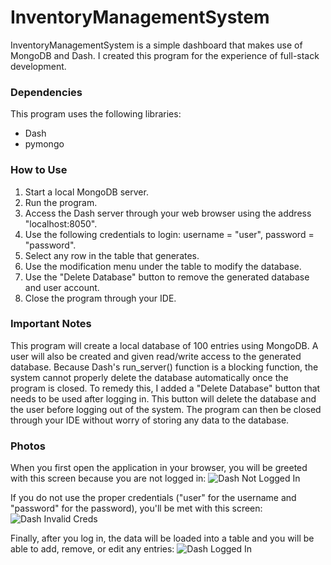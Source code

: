 # InventoryManagementSystem
InventoryManagementSystem is a simple dashboard that makes use of MongoDB and Dash. I created this program for the experience of full-stack development.

### Dependencies
This program uses the following libraries:
* Dash
* pymongo

### How to Use
1. Start a local MongoDB server.
2. Run the program.
3. Access the Dash server through your web browser using the address "localhost:8050".
4. Use the following credentials to login: username = "user", password = "password".
5. Select any row in the table that generates.
6. Use the modification menu under the table to modify the database.
7. Use the "Delete Database" button to remove the generated database and user account.
8. Close the program through your IDE.

### Important Notes
This program will create a local database of 100 entries using MongoDB. A user will also be created and given read/write access to the generated database. Because Dash's run_server() function is a blocking function, the system cannot properly delete the database automatically once the program is closed. To remedy this, I added a "Delete Database" button that needs to be used after logging in. This button will delete the database and the user before logging out of the system. The program can then be closed through your IDE without worry of storing any data to the database.

### Photos
When you first open the application in your browser, you will be greeted with this screen because you are not logged in:
![Dash Not Logged In](https://github.com/JacobWhetham/InventoryManagementSystem/assets/65636798/d3f5447f-af5d-444a-ba1d-091cfbb986b4)

If you do not use the proper credentials ("user" for the username and "password" for the password), you'll be met with this screen:
![Dash Invalid Creds](https://github.com/JacobWhetham/InventoryManagementSystem/assets/65636798/6cf5c56a-9008-4da5-86b4-8955431189b4)

Finally, after you log in, the data will be loaded into a table and you will be able to add, remove, or edit any entries:
![Dash Logged In](https://github.com/JacobWhetham/InventoryManagementSystem/assets/65636798/b93dbe66-35d9-437b-a13a-499b7c44e9bb)
